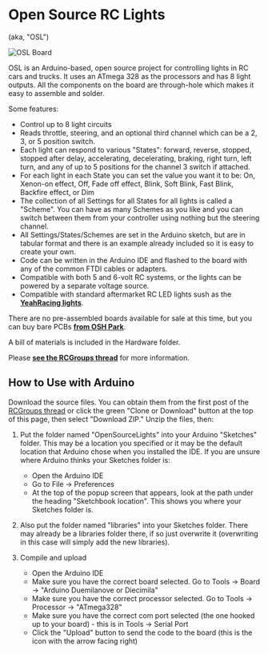 # Open Source RC Lights
(aka, "OSL")

![OSL Board](http://openpanzer.org/images/osl/OSL_gh.jpg "Assembled OSL Board")

OSL is an Arduino-based, open source project for controlling lights in RC cars and trucks. It uses an ATmega 328 as the processors and has 8 light outputs. All the components on the board are through-hole which makes it easy to assemble and solder. 
 
Some features: 
  * Control up to 8 light circuits
  * Reads throttle, steering, and an optional third channel which can be a 2, 3, or 5 position switch. 
  * Each light can respond to various "States": forward, reverse, stopped, stopped after delay, accelerating, decelerating, braking, right turn, left turn, and any of up to 5 positions for the channel 3 switch if attached. 
  * For each light in each State you can set the value you want it to be: On, Xenon-on effect, Off, Fade off effect, Blink, Soft Blink, Fast Blink, Backfire effect, or Dim
  * The collection of all Settings for all States for all lights is called a "Scheme". You can have as many Schemes as you like and you can switch between them from your controller using nothing but the steering channel. 
  * All Settings/States/Schemes are set in the Arduino sketch, but are in tabular format and there is an example already included so it is easy to create your own. 
  * Code can be written in the Arduino IDE and flashed to the board with any of the common FTDI cables or adapters.
  * Compatible with both 5 and 6-volt RC systems, or the lights can be powered by a separate voltage source.
  * Compatible with standard aftermarket RC LED lights sush as the **[YeahRacing lights](http://www.rcmart.com/body-light-font-colorredblight-rcbfont-c-438_900.html)**. 

There are no pre-assembled boards available for sale at this time, but you can buy bare PCBs **[from OSH Park](https://oshpark.com/shared_projects/kmCzNipk)**. 

A bill of materials is included in the Hardware folder. 

Please **[see the RCGroups thread](http://www.rcgroups.com/forums/showthread.php?t=1539753)** for more information. 


## How to Use with Arduino
Download the source files. You can obtain them from the first post of the [RCGroups thread](http://www.rcgroups.com/forums/showthread.php?t=1539753) or click the green "Clone or Download" button at the top of this page, then select "Download ZIP." Unzip the files, then:

1. Put the folder named "OpenSourceLights" into your Arduino "Sketches" folder. This may be a location you specified or it may be the default location that Arduino chose when you installed the IDE. If you are unsure where Arduino thinks your Sketches folder is:
   - Open the Arduino IDE
   - Go to File -> Preferences
   - At the top of the popup screen that appears, look at the path under the heading "Sketchbook location". This shows you where your Sketches folder is. 

2. Also put the folder named "libraries" into your Sketches folder. There may already be a libraries folder there, if so just overwrite it (overwriting in this case will simply add the new libraries).
3. Compile and upload
   - Open the Arduino IDE
   - Make sure you have the correct board selected. Go to Tools -> Board -> "Arduino Duemilanove or Diecimila"
   - Make sure you have the correct processor selected. Go to Tools -> Processor -> "ATmega328"
   - Make sure you have the correct com port selected (the one hooked up to your board) - this is in Tools -> Serial Port
   - Click the "Upload" button to send the code to the board (this is the icon with the arrow facing right)
